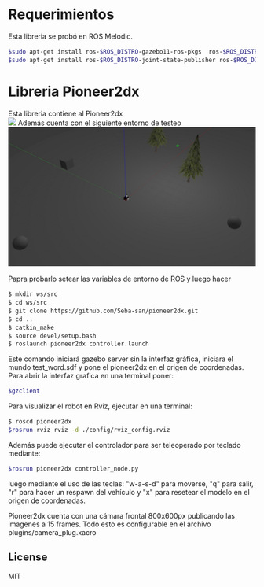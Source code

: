 # Requerimientos
Esta libreria se probó en ROS Melodic.
```sh
$sudo apt-get install ros-$ROS_DISTRO-gazebo11-ros-pkgs  ros-$ROS_DISTRO-gazebo11-ros-control 
$sudo apt-get install ros-$ROS_DISTRO-joint-state-publisher ros-$ROS_DISTRO-robot-state-publisher
```
# Libreria Pioneer2dx
Esta libreria contiene al Pioneer2dx  
![](images/pioneer2dx.png)
Además cuenta con el siguiente entorno de testeo
![](images/escenario.jpg)

Papra probarlo setear las variables de entorno de ROS y luego hacer

```sh
$ mkdir ws/src
$ cd ws/src
$ git clone https://github.com/Seba-san/pioneer2dx.git
$ cd ..
$ catkin_make
$ source devel/setup.bash
$ roslaunch pioneer2dx controller.launch
```
Este comando iniciará gazebo server sin la interfaz gráfica, iniciara el mundo test_word.sdf y pone el pioneer2dx en el origen de coordenadas.
Para abrir la interfaz grafica en una terminal poner:
```sh
$gzclient
```

Para visualizar el robot en Rviz, ejecutar en una terminal:
```sh
$ roscd pioneer2dx
$rosrun rviz rviz -d ./config/rviz_config.rviz
```
Además puede ejecutar el controlador para ser teleoperado por teclado mediante:

```sh
$rosrun pioneer2dx controller_node.py
```
luego mediante el uso de las teclas: "w-a-s-d" para moverse, "q" para salir, "r" para hacer un respawn del vehículo y "x" para resetear el modelo en el origen de coordenadas.

Pioneer2dx cuenta con una cámara  frontal 800x600px publicando las imagenes a 15 frames. Todo esto es configurable en el archivo plugins/camera_plug.xacro




License
----

MIT
